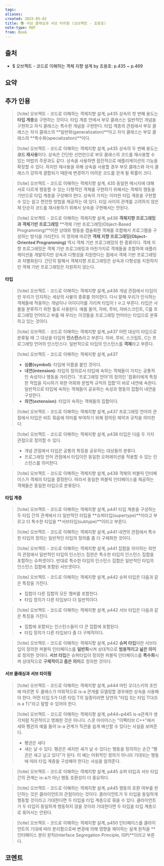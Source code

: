 ```yaml
---
tags:
aliases: 
created: 2025-05-02
title: 📚 서브 클래싱과 서브 타이핑 (오브젝트 - 조용호)
note-type: REF
from: Book
---
```


## 출처
- $ 오브젝트 - 코드로 이해하는 객체 지향 설계 by 조용호: p.435 ~ p.469
## 요약

## 추가 인용
>[!cite] 오브젝트 - 코드로 이해하는 객체지향 설계, p435
>상속의 첫 번째 용도는 **타입 계층**을 구현하는 것이다. 타입 계층 안에서 부모 클래스는 일반적인 개념을 구현하고 자식 클래스는 특수한 개념을 구현한다. 타입 계층의 관점에서 부모 클래스는 자식 클래스의 **일반화(generalization)**이고 자식 클래스는 부모 클래스의 **특수화(specialization)**이다.

>[!cite] 오브젝트 - 코드로 이해하는 객체지향 설계, p435
>상속의 두 번째 용도는 **코드 재사용**이다. 상속은 간단한 선언만으로 부모 클래스의 코드를 재사용할 수 있는 마법의 주문과도 같다. 상속을 사용하면 점진적으로 애플리케이션의 기능을 확장할 수 있다. 하지만 재사용을 위해 상속을 사용할 경우 부모 클래스와 자식 클래스가 강하게 결합되기 때문에 변경하기 어려운 코드를 얻게 될 확률이 크다.

>[!cite] 오브젝트 - 코드로 이해하는 객체지향 설계, 435
>동일한 메시지에 대해 서로 다르게 행동할 수 있는 다형적인 객체를 구현하기 위해서는 객체의 행동을 기반으로 타입 계층을 구성해야 한다. 상속의 가치는 이러한 타입 계층을 구현할 수 있는 쉽고 편안한 방법을 제공하는 데 있다. 타입 사이의 관계를 고려하지 않은 채 단순히 코드를 재사용하기 위해서 상속을 구현해서는 안된다.

>[!cite] 오브젝트 - 코드로 이해하는 객체지향 설계, p436
>**객체지향 프로그래밍과 객체기반 프로그래밍**
>**객체 기반 프로그래밍(Object-Based Programming)**이란 상태와 행동을 캡슐화한 객체를 조합해서 프로그램을 구성하는 방식을 가리킨다. 이 정의에 따르면 **객체 지향 프로그래밍(Object-Oriented Programming)** 역시 객체 기반 프로그래밍의 한 종류이다. 객체 지향 프로그래밍은 객체 기반 프로그래밍과 마찬가지로 객체들을 조합하여 애플리케이션을 개발하지만 상속과 다형성을 지원한다는 점에서 객체 기반 프로그래밍과 차별화된다. 간단히 말해서 객체지향 프로그래밍은 상속과 다형성을 지원하지만 객체 기반 프로그래밍은 지원하지 않는다.
>

#### 타입

>[!cite] 오브젝트 - 코드로 이해하는 객체지향 설계, p436
>개념 관점에서 타입이란 우리가 인지하는 세상의 사물의 종류를 의미한다. 다시 말해 우리가 인식하는 객체들에 적용하는 개념이나 아이디어를 가리켜 타입이ㅏㄹ고 부른다. 타입은 사물을 분류하기 위한 틀로 사용된다. 예를 들어, 자바, 루비, 자바스크린트, C를 프로그래밍 언어라고 부를 때 우리는 이것들을 프로그래밍 언어라는 타입으로 분류하고 있는 것이다.

>[!cite] 오브젝트 - 코드로 이해하는 객체지향 설계, p437
>어떤 대상이 타입으로 분류될 때 그 대상을 타입의 **인스턴스**라고 부른다. 자바, 루비, 스크립트, C는 프로그래밍 언어의 인스턴스다. 일반적으로 타입의 인스턴스를 **객체**라고 부른다.

>[!cite] 오브젝트 - 코드로 이해하는 객체지향 설계, p437
>- **심볼(symbol)**: 타입에 이름을 붙인 것이다.
>- **내연(intension)**: 타입의 정의로서 타입에 속하는 객체들이 가지는 공통적인 속성이나 행동을 가리킨다. '프로그래밍 언어'의 정의인 '컴퓨터에게 특정한 작업을 지시하기 위한 어휘와 문법적 규칙의 집합'이 바로 내연에 속한다. 일반적으로 타입에 속하는 객체들이 공유하는 속성과 행동의 집합이 내연을 구성한다.
>- **외연(extension)**: 타입이 속하는 객체들의 집합이다.

>[!cite] 오브젝트 - 코드로 이해하는 객체지향 설계, p437
>프로그래밍 언어의 관점에서 타입은 비트 묶음에 의미를 부여하기 위해 정의된 제약과 규칙을 의미한다.

>[!cite] 오브젝트 - 코드로 이해하는 객체지향 설계, p438
> 타입은 다음 두 가지 관점으로 정의할 수 있다.
> - 개념 관점에서 타입은 공통의 특징을 공유하는 대상들의 분류다.
> - 프로그래밍 언어 관점에서 타입이란 동일한 오퍼레이션을 적용할 수 있는 인스턴스를 의미한다.

>[!cite] 오브젝트 - 코드로 이해하는 객체지향 설계, p438
>객체의 퍼블릭 인터페이스가 객체의 타입을 결정한다. 따라서 동일한 퍼블릭 인터페이스를 제공하는 객체들은 동일한 타입으로 분류된다.

#### 타입 계층

>[!cite] 오브젝트 - 코드로 이해하는 객체지향 설계, p441
>타입 계층을 구성하는 두 타입 간의 관계에서 더 일반적인 타입을 **슈퍼타입(supertype)**이라고 부르고 더 특수한 타입을 **서브타입(subtype)**이라고 부른다. 

>[!cite] 오브젝트 - 코드로 이해하는 객체지향 설계, p441
>내연의 관점에서 특수한 타입의 정의는 일반적인 타입의 정의를 좀 더 구체화한 것이다.

>[!cite] 오브젝트 - 코드로 이해하는 객체지향 설계, p441
>집합을 의미하는 외연의 관점에서 일반적인 타입의 인스턴스 집한은 특수한 타입의 인스턴스 집합을 포함하는 슈퍼셋이다. 반대로 특수한 타입의 인스턴스 집합은 일반적인 타입의 인스턴스 집합에 포함된 서브셋이다.

>[!cite] 오브젝트 - 코드로 이해하는 객체지향 설계, p442
>슈퍼 타입은 다음과 같은 특징을 가진다.
>- 집합이 다른 집합의 모든 멤버를 포함한다.
>- 타입 정의가 다른 타입보다 더 일반적이다.

>[!cite] 오브젝트 - 코드로 이해하는 객체지향 설계, p442
>서브 타입은 다음과 같은 특징을 가진다.
>- 집합에 포함되는 인스턴스들이 더 큰 집합에 포함된다.
>- 타입 정의가 다른 타입보다 좀 더 구체적이다.

>[!cite] 오브젝트 - 코드로 이해하는 객체지향 설계, p442
>**슈퍼 타입**이란 서브타입이 정의한 퍼블릭 인터페이스를 **일반화**시켜 상대적으로 **범용적이고 넓은 의미**로 정의한 것이다.
>**서브 타입**은 슈퍼타입이 정의한 퍼블릭 인터페이스를 **특수화**시켜 상대적으로 **구체적이고 좁은 의미**로 정의한 것이다.

#### 서브 클래싱과 서브 타이핑

>[!cite] 오브젝트 - 코드로 이해하는 객체지향 설계, p444
>마틴 오더스키의 조언에 따르면 두 클래스가 어휘적으로 is-a 관게를 모델링할 경우에만 상속을 사용해야 한다. 어떤 타입 S가 다른 타입 T의 일종이라면 당연히 "타입 S는 타입 T다(S is a T)"라고 말할 수 있어야 한다.

>[!cite] 오브젝트 - 코드로 이해하는 객체지향 설계, p444~p445
>is-a관계가 생각처럼 직관적이고 명쾌한 것은 아니다. 스콧 마이어스는 "이펙티브 C++"에서 새와 펭귄의 예를 들어 is-a 관계가 직관을 쉽게 배신할 수 있다는 사실을 보여준다.
>- 펭귄은 새다
>- 새는 날 수 있다.
>펭귄은 새지만 새가 날 수 있다는 행동을 정의하는 순간 "펭귄은 새고 날고 있다"가 된다. 이 예는 어휘적인 정의가 아니라 기대되는 행동에 따라 타입 계층을 구성해야 한다는 사실을 알려준다.

>[!cite] 오브젝트 - 코드로 이해하는 객체지향 설계, p445
>슈퍼 타입과 서브 타입간의 관계는 is-a가 아닌 행동 호환성이 더 중요하다.

>[!cite] 오브젝트 - 코드로 이해하는 객체지향 설계, p445
>행동의 호환 여부를 판단하는 것은 클라이언트의 관점이라는 것이다. 클라이언트가 두 타입을 동일하게 행동할 것이라고 기대한다면 두 타입을 타입 계층으로 묶을 수 있다. 클라이언트가 두 타입이 동일하게 행동하지 않을 것이라 기대한다면 두 타입을 타입 계층으로 묶어서는 안된다.

>[!cite] 오브젝트 - 코드로 이해하는 객체지향 설계, p450
>인터페이스를 클라이언트의 기대에 따라 분리함으로써 변경에 의해 영향을 제어하는 설계 원칙을 **인터페이스 분리 원칙(Interface Segregation Principle, ISP)**이라고 부른다.




## 코멘트